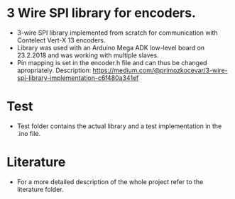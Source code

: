 # 3 Wire SPI library for encoders.
  - 3-wire SPI library implemented from scratch for communication with Contelect Vert-X 13 encoders. 
  - Library was used with an Arduino Mega ADK low-level board on 23.2.2018 and was working with multiple slaves.
  - Pin mapping is set in the encoder.h file and can thus be changed apropriately.
  Description:
  https://medium.com/@primozkocevar/3-wire-spi-library-implementation-c6f480a341ef
 # Test
  - Test folder contains the actual library and a test implementation in the .ino file.
  
 # Literature
  - For a more detailed description of the whole project refer to the literature folder.

